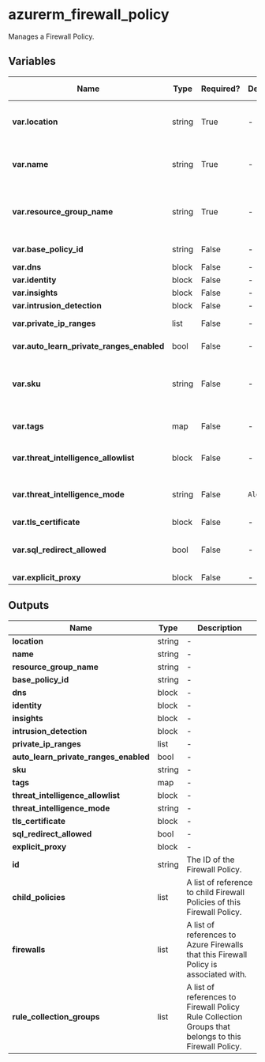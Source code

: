 # azurerm_firewall_policy

Manages a Firewall Policy.

## Variables

| Name | Type | Required? | Default  | possible values | Description |
| ---- | ---- | --------- | -------- | ----------- | ----------- |
| **var.location** | string | True | -  |  -  | The Azure Region where the Firewall Policy should exist. Changing this forces a new Firewall Policy to be created. | 
| **var.name** | string | True | -  |  -  | The name which should be used for this Firewall Policy. Changing this forces a new Firewall Policy to be created. | 
| **var.resource_group_name** | string | True | -  |  -  | The name of the Resource Group where the Firewall Policy should exist. Changing this forces a new Firewall Policy to be created. | 
| **var.base_policy_id** | string | False | -  |  -  | The ID of the base Firewall Policy. | 
| **var.dns** | block | False | -  |  -  | A `dns` block. | 
| **var.identity** | block | False | -  |  -  | An `identity` block. | 
| **var.insights** | block | False | -  |  -  | An `insights` block. | 
| **var.intrusion_detection** | block | False | -  |  -  | A `intrusion_detection` block. | 
| **var.private_ip_ranges** | list | False | -  |  -  | A list of private IP ranges to which traffic will not be SNAT. | 
| **var.auto_learn_private_ranges_enabled** | bool | False | -  |  -  | Whether enable auto learn private ip range. | 
| **var.sku** | string | False | -  |  `Standard`, `Premium`, `Basic`  | The SKU Tier of the Firewall Policy. Possible values are `Standard`, `Premium` and `Basic`. Changing this forces a new Firewall Policy to be created. | 
| **var.tags** | map | False | -  |  -  | A mapping of tags which should be assigned to the Firewall Policy. | 
| **var.threat_intelligence_allowlist** | block | False | -  |  -  | A `threat_intelligence_allowlist` block. | 
| **var.threat_intelligence_mode** | string | False | `Alert`  |  `Alert`, `Deny`, `Off`  | The operation mode for Threat Intelligence. Possible values are `Alert`, `Deny` and `Off`. Defaults to `Alert`. | 
| **var.tls_certificate** | block | False | -  |  -  | A `tls_certificate` block. | 
| **var.sql_redirect_allowed** | bool | False | -  |  -  | Whether SQL Redirect traffic filtering is allowed. Enabling this flag requires no rule using ports between `11000`-`11999`. | 
| **var.explicit_proxy** | block | False | -  |  -  | A `explicit_proxy` block. | 



## Outputs

| Name | Type | Description |
| ---- | ---- | --------- | 
| **location** | string  | - | 
| **name** | string  | - | 
| **resource_group_name** | string  | - | 
| **base_policy_id** | string  | - | 
| **dns** | block  | - | 
| **identity** | block  | - | 
| **insights** | block  | - | 
| **intrusion_detection** | block  | - | 
| **private_ip_ranges** | list  | - | 
| **auto_learn_private_ranges_enabled** | bool  | - | 
| **sku** | string  | - | 
| **tags** | map  | - | 
| **threat_intelligence_allowlist** | block  | - | 
| **threat_intelligence_mode** | string  | - | 
| **tls_certificate** | block  | - | 
| **sql_redirect_allowed** | bool  | - | 
| **explicit_proxy** | block  | - | 
| **id** | string  | The ID of the Firewall Policy. | 
| **child_policies** | list  | A list of reference to child Firewall Policies of this Firewall Policy. | 
| **firewalls** | list  | A list of references to Azure Firewalls that this Firewall Policy is associated with. | 
| **rule_collection_groups** | list  | A list of references to Firewall Policy Rule Collection Groups that belongs to this Firewall Policy. | 